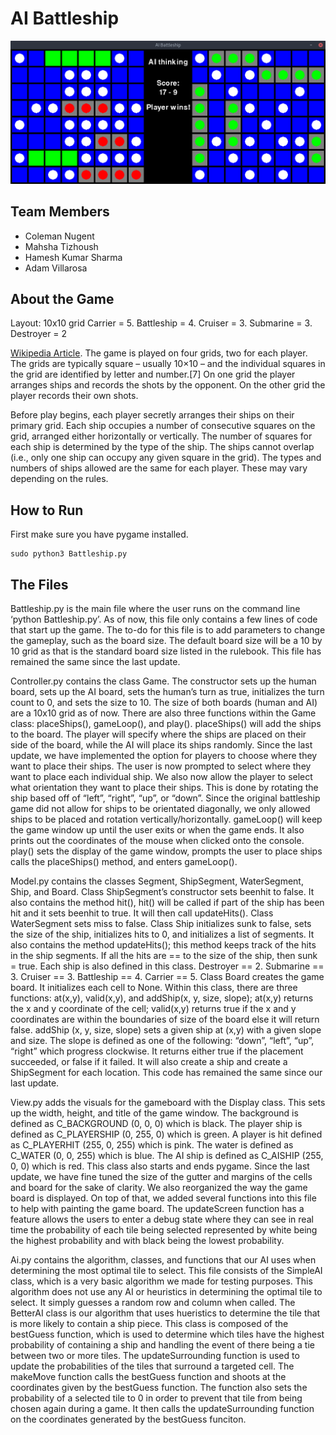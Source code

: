 # AI Battleship

![Screenshot of the game](screenshot.png)

## Team Members
- Coleman Nugent
- Mahsha Tizhoush
- Hamesh Kumar Sharma
- Adam Villarosa

## About the Game
Layout: 10x10 grid
Carrier	= 5. Battleship = 4. Cruiser = 3. Submarine = 3. Destroyer = 2

[Wikipedia Article](https://en.wikipedia.org/wiki/Battleship_\(game\)#Description).
The game is played on four grids, two for each player. The grids are typically square – usually 10×10 – and the individual squares in the grid are identified by letter and number.[7] On one grid the player arranges ships and records the shots by the opponent. On the other grid the player records their own shots.

Before play begins, each player secretly arranges their ships on their primary grid. Each ship occupies a number of consecutive squares on the grid, arranged either horizontally or vertically. The number of squares for each ship is determined by the type of the ship. The ships cannot overlap (i.e., only one ship can occupy any given square in the grid). The types and numbers of ships allowed are the same for each player. These may vary depending on the rules.

## How to Run
First make sure you have pygame installed.
```
sudo python3 Battleship.py
```

## The Files

Battleship.py is the main file where the user runs on the command line ‘python Battleship.py’. As of now, this file only contains a few lines of code that start up the game. The to-do for this file is to add parameters to change the gameplay, such as the board size. The default board size will be a 10 by 10 grid as that is the standard board size listed in the rulebook. This file has remained the same since the last update.

Controller.py contains the class Game. The constructor sets up the human board, sets up the AI board, sets the human’s turn as true, initializes the turn count to 0, and sets the size to 10. The size of both boards (human and AI) are a 10x10 grid as of now. There are also three functions within the Game class: placeShips(), gameLoop(), and play(). 
placeShips() will add the ships to the board. The player will specify where the ships are placed on their side of the board, while the AI will place its ships randomly. Since the last update, we have implemented the option for players to choose where they want to place their ships. The user is now prompted to select where they want to place each individual ship. We also now allow the player to select what orientation they want to place their ships. This is done by rotating the ship based off of “left”, “right”, “up”, or “down”. Since the original battleship game did not allow for ships to be orientated diagonally, we only allowed ships to be placed and rotation vertically/horizontally. 
gameLoop() will keep the game window up until the user exits or when the game ends. It also prints out the coordinates of the mouse when clicked onto the console.
play() sets the display of the game window, prompts the user to place ships calls the placeShips() method, and enters gameLoop().

Model.py contains the classes Segment, ShipSegment, WaterSegment, Ship, and Board.
Class ShipSegment’s constructor sets beenhit to false. It also contains the method hit(), hit() will be called if part of the ship has been hit and it sets beenhit to true. It will then call updateHits().
Class WaterSegment sets miss to false.
Class Ship initializes sunk to false, sets the size of the ship, initializes hits to 0, and initializes a list of segments. It also contains the method updateHits(); this method keeps track of the hits in the ship segments. If all the hits are == to the size of the ship, then sunk = true. Each ship is also defined in this class. Destroyer == 2. Submarine == 3. Cruiser == 3. Battleship == 4. Carrier == 5.
Class Board creates the game board. It initializes each cell to None. Within this class, there are three functions: at(x,y), valid(x,y), and addShip(x, y, size, slope); at(x,y) returns the x and y coordinate of the cell; valid(x,y) returns true if the x and y coordinates are within the boundaries of size of the board else it will return false. addShip (x, y, size, slope) sets a given ship at (x,y) with a given slope and size. The slope is defined as one of the following: “down”, “left”, “up”, “right” which progress clockwise. It returns either true if the placement succeeded, or false if it failed. It will also create a ship and create a ShipSegment for each location. This code has remained the same since our last update. 

View.py adds the visuals for the gameboard with the Display class. This sets up the width, height, and title of the game window. The background is defined as C_BACKGROUND (0, 0, 0) which is black. The player ship is defined as C_PLAYERSHIP (0, 255, 0) which is green. A player is hit defined as C_PLAYERHIT (255, 0, 255) which is pink. The water is defined as C_WATER (0, 0, 255) which is blue. The AI ship is defined as C_AISHIP (255, 0, 0) which is red. This class also starts and ends pygame. Since the last update, we have fine tuned the size of the gutter and margins of the cells and board for the sake of clarity. We also reorganized the way the game board is displayed. On top of that, we added several functions into this file to help with painting the game board. The updateScreen function has a feature allows the users to enter a debug state where they can see in real time the probability of each tile being selected represented by white being the highest probability and with black being the lowest probability.

Ai.py contains the algorithm, classes, and functions that our AI uses when determining the most optimal tile to select. This file consists of the SimpleAI class, which is a very basic algorithm we made for testing purposes. This algorithm does not use any AI or heuristics in determining the optimal tile to select. It simply guesses a random row and column when called. The BetterAI class is our algorithm that uses hueristics to determine the tile that is more likely to contain a ship piece. This class is composed of the bestGuess function, which is used to determine which tiles have the highest probability of  containing a ship and handling the event of there being a tie between two or more tiles. The updateSurrounding function is used to update the probabilities of the tiles that surround a targeted cell. The makeMove function calls the bestGuess function and shoots at the coordinates given by the bestGuess function. The function also sets the probability of a selected tile to 0 in order to prevent that tile from being chosen again during a game. It then calls the updateSurrounding function on the coordinates generated by the bestGuess funciton. 
